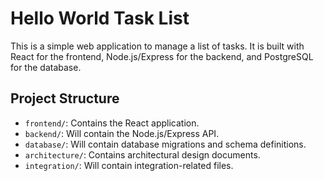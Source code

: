 # Hello World Task List

This is a simple web application to manage a list of tasks. It is built with React for the frontend, Node.js/Express for the backend, and PostgreSQL for the database.

## Project Structure

- `frontend/`: Contains the React application.
- `backend/`: Will contain the Node.js/Express API.
- `database/`: Will contain database migrations and schema definitions.
- `architecture/`: Contains architectural design documents.
- `integration/`: Will contain integration-related files.
